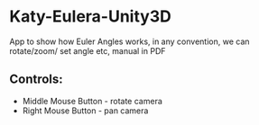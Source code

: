# Katy-Eulera-Unity3D
App to show how Euler Angles works, in any convention, we can rotate/zoom/ set angle etc, manual in PDF

## Controls:
- Middle Mouse Button - rotate camera
- Right Mouse Button - pan camera
